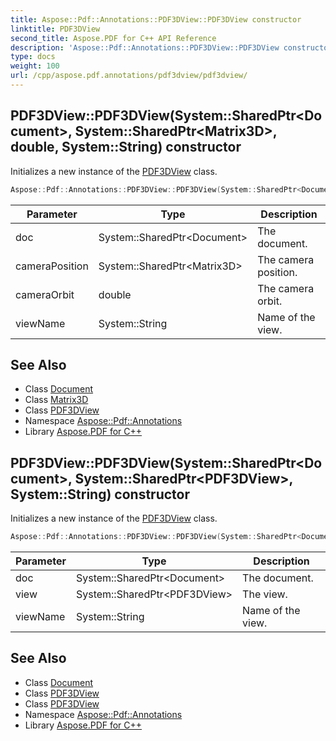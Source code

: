 ```yaml
---
title: Aspose::Pdf::Annotations::PDF3DView::PDF3DView constructor
linktitle: PDF3DView
second_title: Aspose.PDF for C++ API Reference
description: 'Aspose::Pdf::Annotations::PDF3DView::PDF3DView constructor. Initializes a new instance of the PDF3DView class in C++.'
type: docs
weight: 100
url: /cpp/aspose.pdf.annotations/pdf3dview/pdf3dview/
---
```

## PDF3DView::PDF3DView(System::SharedPtr\<Document\>, System::SharedPtr\<Matrix3D\>, double, System::String) constructor


Initializes a new instance of the [PDF3DView](../) class.

```cpp
Aspose::Pdf::Annotations::PDF3DView::PDF3DView(System::SharedPtr<Document> doc, System::SharedPtr<Matrix3D> cameraPosition, double cameraOrbit, System::String viewName)
```


| Parameter | Type | Description |
| --- | --- | --- |
| doc | System::SharedPtr\<Document\> | The document. |
| cameraPosition | System::SharedPtr\<Matrix3D\> | The camera position. |
| cameraOrbit | double | The camera orbit. |
| viewName | System::String | Name of the view. |

## See Also

* Class [Document](../../../aspose.pdf/document/)
* Class [Matrix3D](../../../aspose.pdf/matrix3d/)
* Class [PDF3DView](../)
* Namespace [Aspose::Pdf::Annotations](../../)
* Library [Aspose.PDF for C++](../../../)
## PDF3DView::PDF3DView(System::SharedPtr\<Document\>, System::SharedPtr\<PDF3DView\>, System::String) constructor


Initializes a new instance of the [PDF3DView](../) class.

```cpp
Aspose::Pdf::Annotations::PDF3DView::PDF3DView(System::SharedPtr<Document> doc, System::SharedPtr<PDF3DView> view, System::String viewName)
```


| Parameter | Type | Description |
| --- | --- | --- |
| doc | System::SharedPtr\<Document\> | The document. |
| view | System::SharedPtr\<PDF3DView\> | The view. |
| viewName | System::String | Name of the view. |

## See Also

* Class [Document](../../../aspose.pdf/document/)
* Class [PDF3DView](../)
* Class [PDF3DView](../)
* Namespace [Aspose::Pdf::Annotations](../../)
* Library [Aspose.PDF for C++](../../../)
